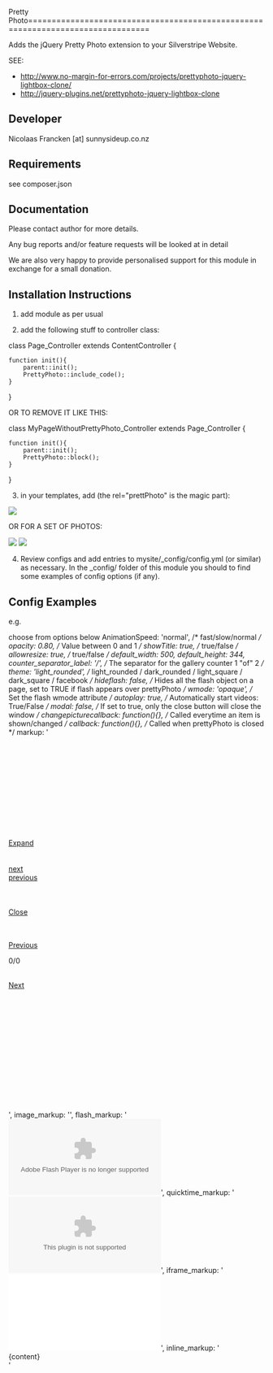 Pretty Photo================================================================================

Adds the jQuery Pretty Photo extension to your
Silverstripe Website.

SEE:
- http://www.no-margin-for-errors.com/projects/prettyphoto-jquery-lightbox-clone/
- http://jquery-plugins.net/prettyphoto-jquery-lightbox-clone


Developer
-----------------------------------------------
Nicolaas Francken [at] sunnysideup.co.nz


Requirements
-----------------------------------------------
see composer.json


Documentation
-----------------------------------------------
Please contact author for more details.

Any bug reports and/or feature requests will be
looked at in detail

We are also very happy to provide personalised support
for this module in exchange for a small donation.


Installation Instructions
-----------------------------------------------
1. add module as per usual

2. add the following stuff to controller class:

class Page_Controller extends ContentController {

	function init(){
		parent::init();
		PrettyPhoto::include_code();
	}

}

OR TO REMOVE IT LIKE THIS:

class MyPageWithoutPrettyPhoto_Controller extends Page_Controller {

	function init(){
		parent::init();
		PrettyPhoto::block();
	}

}


3. in your templates, add (the rel="prettPhoto" is the magic part):

 <a href="mylargepicture.gif" rel="prettyPhoto"><img src="mysmallpicture.gif" /></a>

 OR FOR A SET OF PHOTOS:

 <a href="mylargepicture.gif" rel="prettyPhoto[gallery]"><img src="mysmallpicture.gif" /></a>
 <a href="mylargepicture.gif" rel="prettyPhoto[gallery]"><img src="mysmallpicture.gif" /></a>

4. Review configs and add entries to mysite/_config/config.yml
(or similar) as necessary.
In the _config/ folder of this module
you should to find some examples of config options (if any).

Config Examples
------------------------------------------------
e.g.

choose from options below
AnimationSpeed: 'normal', /* fast/slow/normal */
opacity: 0.80, /* Value between 0 and 1 */
showTitle: true, /* true/false */
allowresize: true, /* true/false */
default_width: 500,
default_height: 344,
counter_separator_label: '/', /* The separator for the gallery counter 1 "of" 2 */
theme: 'light_rounded', /* light_rounded / dark_rounded / light_square / dark_square / facebook */
hideflash: false, /* Hides all the flash object on a page, set to TRUE if flash appears over prettyPhoto */
wmode: 'opaque', /* Set the flash wmode attribute */
autoplay: true, /* Automatically start videos: True/False */
modal: false, /* If set to true, only the close button will close the window */
changepicturecallback: function(){}, /* Called everytime an item is shown/changed */
callback: function(){}, /* Called when prettyPhoto is closed */
markup: '<div class="pp_pic_holder"> \
			<div class="pp_top"> \
				<div class="pp_left"></div> \
				<div class="pp_middle"></div> \
				<div class="pp_right"></div> \
			</div> \
			<div class="pp_content_container"> \
				<div class="pp_left"> \
				<div class="pp_right"> \
					<div class="pp_content"> \
						<div class="pp_fade"> \
							<a href="#" class="pp_expand" title="Expand the image">Expand</a> \
							<div class="pp_loaderIcon"></div> \
							<div class="pp_hoverContainer"> \
								<a class="pp_next" href="#">next</a> \
								<a class="pp_previous" href="#">previous</a> \
							</div> \
							<div id="pp_full_res"></div> \
							<div class="pp_details clearfix"> \
								<a class="pp_close" href="#">Close</a> \
								<p class="pp_description"></p> \
								<div class="pp_nav"> \
									<a href="#" class="pp_arrow_previous">Previous</a> \
									<p class="currentTextHolder">0/0</p> \
									<a href="#" class="pp_arrow_next">Next</a> \
								</div> \
							</div> \
						</div> \
					</div> \
				</div> \
				</div> \
			</div> \
			<div class="pp_bottom"> \
				<div class="pp_left"></div> \
				<div class="pp_middle"></div> \
				<div class="pp_right"></div> \
			</div> \
		</div> \
		<div class="pp_overlay"></div> \
		<div class="ppt"></div>',
image_markup: '<img id="fullResImage" src="" />',
flash_markup: '<object classid="clsid:D27CDB6E-AE6D-11cf-96B8-444553540000" width="{width}" height="{height}"><param name="wmode" value="{wmode}" /><param name="allowfullscreen" value="true" /><param name="allowscriptaccess" value="always" /><param name="movie" value="{path}" /><embed src="{path}" type="application/x-shockwave-flash" allowfullscreen="true" allowscriptaccess="always" width="{width}" height="{height}" wmode="{wmode}"></embed></object>',
quicktime_markup: '<object classid="clsid:02BF25D5-8C17-4B23-BC80-D3488ABDDC6B" codebase="http://www.apple.com/qtactivex/qtplugin.cab" height="{height}" width="{width}"><param name="src" value="{path}"><param name="autoplay" value="{autoplay}"><param name="type" value="video/quicktime"><embed src="{path}" height="{height}" width="{width}" autoplay="{autoplay}" type="video/quicktime" pluginspage="http://www.apple.com/quicktime/download/"></embed></object>',
iframe_markup: '<iframe src ="{path}" width="{width}" height="{height}" frameborder="no"></iframe>',
inline_markup: '<div class="pp_inline clearfix">{content}</div>'
